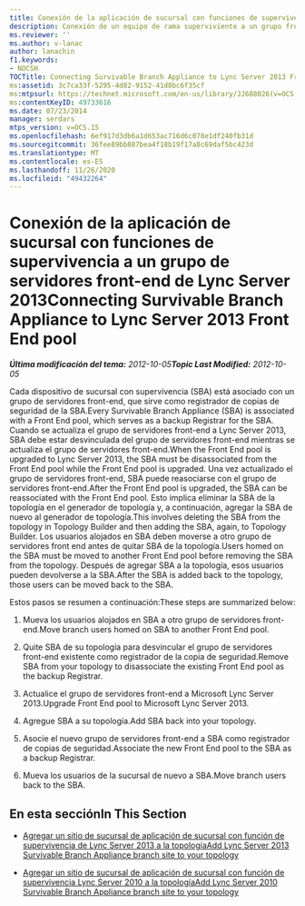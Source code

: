 ```yaml
---
title: Conexión de la aplicación de sucursal con funciones de supervivencia a un grupo de servidores front-end de Lync Server 2013
description: Conexión de un equipo de rama superviviente a un grupo front-end de Lync Server 2013.
ms.reviewer: ''
ms.author: v-lanac
author: lanachin
f1.keywords:
- NOCSH
TOCTitle: Connecting Survivable Branch Appliance to Lync Server 2013 Front End pool
ms:assetid: 3c7ca33f-5295-4d82-9152-41d8bc6f35cf
ms:mtpsurl: https://technet.microsoft.com/en-us/library/JJ688026(v=OCS.15)
ms:contentKeyID: 49733616
ms.date: 07/23/2014
manager: serdars
mtps_version: v=OCS.15
ms.openlocfilehash: 6ef917d3db6a1d653ac716d6c078e1df240fb31d
ms.sourcegitcommit: 36fee89bb887bea4f18b19f17a8c69daf5bc423d
ms.translationtype: MT
ms.contentlocale: es-ES
ms.lasthandoff: 11/26/2020
ms.locfileid: "49432264"
---
```

# <a name="connecting-survivable-branch-appliance-to-lync-server-2013-front-end-pool"></a><span data-ttu-id="51794-103">Conexión de la aplicación de sucursal con funciones de supervivencia a un grupo de servidores front-end de Lync Server 2013</span><span class="sxs-lookup"><span data-stu-id="51794-103">Connecting Survivable Branch Appliance to Lync Server 2013 Front End pool</span></span>

<div data-xmlns="http://www.w3.org/1999/xhtml">

<div class="topic" data-xmlns="http://www.w3.org/1999/xhtml" data-msxsl="urn:schemas-microsoft-com:xslt" data-cs="https://msdn.microsoft.com/">

<div data-asp="https://msdn2.microsoft.com/asp">



</div>

<div id="mainSection">

<div id="mainBody"><span data-ttu-id="51794-104">

<span> </span></span><span class="sxs-lookup"><span data-stu-id="51794-104">

<span> </span></span></span>

<span data-ttu-id="51794-105">_**Última modificación del tema:** 2012-10-05_</span><span class="sxs-lookup"><span data-stu-id="51794-105">_**Topic Last Modified:** 2012-10-05_</span></span>

<span data-ttu-id="51794-106">Cada dispositivo de sucursal con supervivencia (SBA) está asociado con un grupo de servidores front-end, que sirve como registrador de copias de seguridad de la SBA.</span><span class="sxs-lookup"><span data-stu-id="51794-106">Every Survivable Branch Appliance (SBA) is associated with a Front End pool, which serves as a backup Registrar for the SBA.</span></span> <span data-ttu-id="51794-107">Cuando se actualiza el grupo de servidores front-end a Lync Server 2013, SBA debe estar desvinculada del grupo de servidores front-end mientras se actualiza el grupo de servidores front-end.</span><span class="sxs-lookup"><span data-stu-id="51794-107">When the Front End pool is upgraded to Lync Server 2013, the SBA must be disassociated from the Front End pool while the Front End pool is upgraded.</span></span> <span data-ttu-id="51794-108">Una vez actualizado el grupo de servidores front-end, SBA puede reasociarse con el grupo de servidores front-end.</span><span class="sxs-lookup"><span data-stu-id="51794-108">After the Front End pool is upgraded, the SBA can be reassociated with the Front End pool.</span></span> <span data-ttu-id="51794-109">Esto implica eliminar la SBA de la topología en el generador de topología y, a continuación, agregar la SBA de nuevo al generador de topología.</span><span class="sxs-lookup"><span data-stu-id="51794-109">This involves deleting the SBA from the topology in Topology Builder and then adding the SBA, again, to Topology Builder.</span></span> <span data-ttu-id="51794-110">Los usuarios alojados en SBA deben moverse a otro grupo de servidores front end antes de quitar SBA de la topología.</span><span class="sxs-lookup"><span data-stu-id="51794-110">Users homed on the SBA must be moved to another Front End pool before removing the SBA from the topology.</span></span> <span data-ttu-id="51794-111">Después de agregar SBA a la topología, esos usuarios pueden devolverse a la SBA.</span><span class="sxs-lookup"><span data-stu-id="51794-111">After the SBA is added back to the topology, those users can be moved back to the SBA.</span></span>

<span data-ttu-id="51794-112">Estos pasos se resumen a continuación:</span><span class="sxs-lookup"><span data-stu-id="51794-112">These steps are summarized below:</span></span>

1.  <span data-ttu-id="51794-113">Mueva los usuarios alojados en SBA a otro grupo de servidores front-end.</span><span class="sxs-lookup"><span data-stu-id="51794-113">Move branch users homed on SBA to another Front End pool.</span></span>

2.  <span data-ttu-id="51794-114">Quite SBA de su topología para desvincular el grupo de servidores front-end existente como registrador de la copia de seguridad.</span><span class="sxs-lookup"><span data-stu-id="51794-114">Remove SBA from your topology to disassociate the existing Front End pool as the backup Registrar.</span></span>

3.  <span data-ttu-id="51794-115">Actualice el grupo de servidores front-end a Microsoft Lync Server 2013.</span><span class="sxs-lookup"><span data-stu-id="51794-115">Upgrade Front End pool to Microsoft Lync Server 2013.</span></span>

4.  <span data-ttu-id="51794-116">Agregue SBA a su topología.</span><span class="sxs-lookup"><span data-stu-id="51794-116">Add SBA back into your topology.</span></span>

5.  <span data-ttu-id="51794-117">Asocie el nuevo grupo de servidores front-end a SBA como registrador de copias de seguridad.</span><span class="sxs-lookup"><span data-stu-id="51794-117">Associate the new Front End pool to the SBA as a backup Registrar.</span></span>

6.  <span data-ttu-id="51794-118">Mueva los usuarios de la sucursal de nuevo a SBA.</span><span class="sxs-lookup"><span data-stu-id="51794-118">Move branch users back to the SBA.</span></span>

<div>

## <a name="in-this-section"></a><span data-ttu-id="51794-119">En esta sección</span><span class="sxs-lookup"><span data-stu-id="51794-119">In This Section</span></span>

  - [<span data-ttu-id="51794-120">Agregar un sitio de sucursal de aplicación de sucursal con función de supervivencia de Lync Server 2013 a la topología</span><span class="sxs-lookup"><span data-stu-id="51794-120">Add Lync Server 2013 Survivable Branch Appliance branch site to your topology</span></span>](lync-server-2013-add-lync-server-2013-survivable-branch-appliance-branch-site-to-your-topology.md)

  - [<span data-ttu-id="51794-121">Agregar un sitio de sucursal de aplicación de sucursal con función de supervivencia Lync Server 2010 a la topología</span><span class="sxs-lookup"><span data-stu-id="51794-121">Add Lync Server 2010 Survivable Branch Appliance branch site to your topology</span></span>](lync-server-2013-add-lync-server-2010-survivable-branch-appliance-branch-site-to-your-topology.md)

<span data-ttu-id="51794-122"></div>

</div>

<span> </span>

</div>

</div>

</span><span class="sxs-lookup"><span data-stu-id="51794-122"></div>

</div>

<span> </span>

</div>

</div>

</span></span></div>


